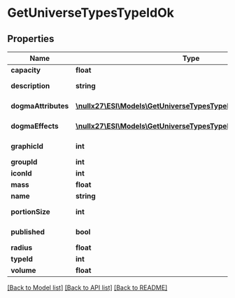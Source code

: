 # GetUniverseTypesTypeIdOk

## Properties
Name | Type | Description | Notes
------------ | ------------- | ------------- | -------------
**capacity** | **float** | capacity number | [optional] 
**description** | **string** | description string | 
**dogmaAttributes** | [**\nullx27\ESI\Models\GetUniverseTypesTypeIdOkDogmaAttributes[]**](GetUniverseTypesTypeIdOkDogmaAttributes.md) | dogma_attributes array | [optional] 
**dogmaEffects** | [**\nullx27\ESI\Models\GetUniverseTypesTypeIdOkDogmaEffects[]**](GetUniverseTypesTypeIdOkDogmaEffects.md) | dogma_effects array | [optional] 
**graphicId** | **int** | graphic_id integer | [optional] 
**groupId** | **int** | group_id integer | 
**iconId** | **int** | icon_id integer | [optional] 
**mass** | **float** | mass number | [optional] 
**name** | **string** | name string | 
**portionSize** | **int** | portion_size integer | [optional] 
**published** | **bool** | published boolean | 
**radius** | **float** | radius number | [optional] 
**typeId** | **int** | type_id integer | 
**volume** | **float** | volume number | [optional] 

[[Back to Model list]](../README.md#documentation-for-models) [[Back to API list]](../README.md#documentation-for-api-endpoints) [[Back to README]](../README.md)



